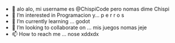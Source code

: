- 👋 alo alo, mi username es @ChispiCode pero nomas dime Chispi
- 👀 I’m interested in Programacion y... p e r r o s
- 🌱 I’m currently learning ... godot
- 💞️ I’m looking to collaborate on ... mis juegos nomas jeje
- 📫 How to reach me ... nose xddxdx

<!---
ChispiCode/ChispiCode is a ✨ special ✨ repository because its `README.md` (this file) appears on your GitHub profile.
You can click the Preview link to take a look at your changes.
--->

